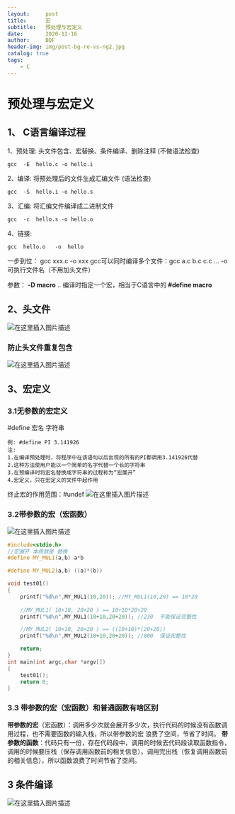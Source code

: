 ```yaml
---
layout:     post
title:      宏
subtitle:   预处理与宏定义
date:       2020-12-16
author:     BQF
header-img: img/post-bg-re-vs-ng2.jpg
catalog: true
tags:
    - C
---
```


# 预处理与宏定义

## 1、 C语言编译过程
1、预处理: 头文件包含、宏替换、条件编译、删除注释 (不做语法检查)
```
gcc  -E  hello.c -o hello.i  
```
2、编译: 将预处理后的文件生成汇编文件   (语法检查)
```
gcc  -S  hello.i -o hello.s 
```
3、汇编: 将汇编文件编译成二进制文件
```
gcc  -c  hello.s -o hello.o
```
4、链接: 
```
gcc  hello.o   -o  hello
```
一步到位： gcc xxx.c -o xxx
gcc可以同时编译多个文件：gcc a.c b.c c.c ... -o 可执行文件名（不用加头文件）

参数： **-D macro** ..  编译时指定一个宏，相当于C语言中的  **#define macro**

## 2、头文件
![在这里插入图片描述](https://img-blog.csdnimg.cn/20210108112603146.png)
### 防止头文件重复包含

![在这里插入图片描述](https://img-blog.csdnimg.cn/20210108112901917.png)

## 3、宏定义
### 3.1无参数的宏定义
#define  宏名  字符串
```
例: #define PI 3.141926
注: 
1.在编译预处理时，将程序中在该语句以后出现的所有的PI都调用3.141926代替
2.这种方法使用户能以一个简单的名字代替一个长的字符串
3.在预编译时将宏名替换成字符串的过程称为“宏展开”
4.宏定义，只在宏定义的文件中起作用
```
终止宏的作用范围：#undef
![在这里插入图片描述](https://img-blog.csdnimg.cn/2021010811570950.png)
### 3.2带参数的宏（宏函数）
![在这里插入图片描述](https://img-blog.csdnimg.cn/20210108132101206.png)

```c++
#include<stdio.h>
//宏展开 本质就是 替换
#define MY_MUL1(a,b) a*b  

#define MY_MUL2(a,b) ((a)*(b))

void test01()
{
	printf("%d\n",MY_MUL1(10,20)); //MY_MUL1(10,20) == 10*20
	
	//MY_MUL1( 10+10, 20+20 ) == 10+10*20+20
	printf("%d\n",MY_MUL1(10+10,20+20)); //230  不能保证完整性

	//MY_MUL2( 10+10, 20+20 ) == ((10+10)*(20+20))
	printf("%d\n",MY_MUL2(10+10,20+20)); //800  保证完整性

	return;
}
int main(int argc,char *argv[])
{
	test01();
	return 0;
}
```
### 3.3 带参数的宏（宏函数）和普通函数有啥区别
**带参数的宏**（宏函数）：调用多少次就会展开多少次，执行代码的时候没有函数调用过程，也不需要函数的输入栈，所以带参数的宏 浪费了空间，节省了时间。
**带参数的函数**：代码只有一份，存在代码段中，调用的时候去代码段读取函数指令，调用的时候要压栈（保存调用函数前的相关信息），调用完出栈（恢复调用函数前的相关信息），所以函数浪费了时间节省了空间。

## 3 条件编译
![在这里插入图片描述](https://img-blog.csdnimg.cn/20210108133450844.png)


